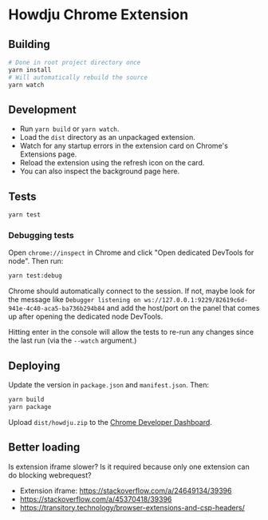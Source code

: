 # Howdju Chrome Extension

## Building

```bash
# Done in root project directory once
yarn install
# Will automatically rebuild the source
yarn watch
```

## Development

* Run `yarn build` or `yarn watch`.
* Load the `dist` directory as an unpackaged extension. 
* Watch for any startup errors in the extension card on Chrome's Extensions page.
* Reload the extension using the refresh icon on the card.
* You can also inspect the background page here.

## Tests

```sh
yarn test
```

### Debugging tests

Open `chrome://inspect` in Chrome and click "Open dedicated DevTools for node".  Then run:

```bash
yarn test:debug
```

Chrome should automatically connect to the session.  If not, maybe look for the message like
`Debugger listening on ws://127.0.0.1:9229/82619c6d-941e-4c40-aca5-ba736b294b84` and add the host/port on the panel
that comes up after opening the dedicated node DevTools.

Hitting enter in the console will allow the tests to re-run any changes since the last run (via the `--watch` argument.)

## Deploying

Update the version in `package.json` and `manifest.json`.  Then:

```sh
yarn build
yarn package
```

Upload `dist/howdju.zip` to the [Chrome Developer Dashboard](https://chrome.google.com/webstore/developer/dashboard).

## Better loading

Is extension iframe slower? Is it required because only one
extension can do blocking webrequest?

* Extension iframe: https://stackoverflow.com/a/24649134/39396
* https://stackoverflow.com/a/45370418/39396
* https://transitory.technology/browser-extensions-and-csp-headers/
